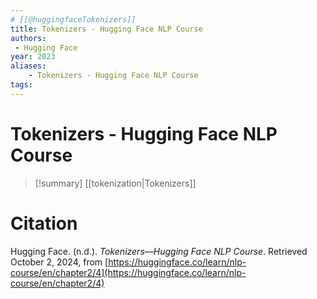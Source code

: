 ```yaml
---
# [[@huggingfaceTokenizers]]
title: Tokenizers - Hugging Face NLP Course
authors: 
 - Hugging Face  
year: 2023
aliases:
    - Tokenizers - Hugging Face NLP Course
tags:
---
```

# Tokenizers - Hugging Face NLP Course

>[!summary]
>[[tokenization|Tokenizers]]

# Citation

Hugging Face. (n.d.). _Tokenizers—Hugging Face NLP Course_. Retrieved October 2, 2024, from [https://huggingface.co/learn/nlp-course/en/chapter2/4](https://huggingface.co/learn/nlp-course/en/chapter2/4)

